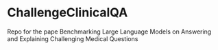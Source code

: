 # ChallengeClinicalQA
Repo for the pape Benchmarking Large Language Models on Answering and Explaining Challenging Medical Questions
